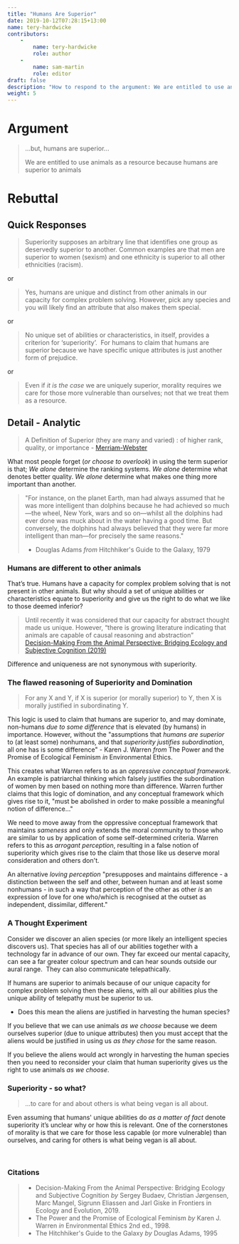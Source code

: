 ```yaml
---
title: "Humans Are Superior"
date: 2019-10-12T07:28:15+13:00
name: tery-hardwicke
contributors:
    - 
        name: tery-hardwicke
        role: author
    - 
        name: sam-martin
        role: editor
draft: false
description: "How to respond to the argument: We are entitled to use animals as a resource because humans are superior to animals"
weight: 5
---
```

# Argument

> ...but, humans are superior...  
>   
> We are entitled to use animals as a resource because humans are superior to animals

# Rebuttal

## Quick Responses

> Superiority supposes an arbitrary line that identifies one group as deservedly superior to another. Common examples are that men are superior to women (sexism) and one ethnicity is superior to all other ethnicities (racism).  

or  
 
> Yes, humans are unique and distinct from other animals in our capacity for complex problem solving. However, pick any species and you will likely find an attribute that also makes them special. 
 
or 
  
> No unique set of abilities or characteristics, in itself, provides a criterion for ‘superiority’. 
For humans to claim that humans are superior because we have specific unique attributes is just another form of prejudice. 
 
or
  
> Even if *it is the case* we are uniquely superior, morality requires we care for those more vulnerable than ourselves; not that we treat them as a resource.

## Detail - Analytic

> A Definition of Superior (they are many and varied) : of higher rank, quality, or importance - [Merriam-Webster](http://web.archive.org/web/20190711165845/https://www.merriam-webster.com/dictionary/superior)


What most people forget (*or choose to overlook*) in using the term superior is that; *We alone* determine the ranking systems. *We alone* determine what denotes better quality. *We alone* determine what makes one thing more important than another.

> "For instance, on the planet Earth, man had always assumed that he was more intelligent than dolphins because he had achieved so much—the wheel, New York, wars and so on—whilst all the dolphins had ever done was muck about in the water having a good time. But conversely, the dolphins had always believed that they were far more intelligent than man—for precisely the same reasons."  
> - Douglas Adams *from* Hitchhiker's Guide to the Galaxy, 1979

### Humans are different to other animals

That’s true. Humans have a capacity for complex problem solving that is not present in other animals. But why should a set of unique abilities or characteristics equate to superiority and give us the right to do what we like to those deemed inferior?

> Until recently it was considered that our capacity for abstract thought made us unique. However, “there is growing literature indicating that animals are capable of causal reasoning and abstraction”  
> [Decision-Making From the Animal Perspective: Bridging Ecology and Subjective Cognition (2019)](https://www.frontiersin.org/articles/10.3389/fevo.2019.00164/full)  

Difference and uniqueness are not synonymous with superiority. 

### The flawed reasoning of Superiority and Domination

> For any X and Y, if X is superior (or morally superior) to Y, then X is morally justified in subordinating Y.

This logic is used to claim that humans are superior to, and may dominate, non-humans *due to some difference* that is elevated (by humans) in importance. However, without the "assumptions  that *humans are superior* to (at least some) nonhumans, and that *superiority justifies subordination*, all one has is some difference" - Karen J. Warren *from* The Power and the Promise of Ecological Feminism *in* Environmental Ethics.

This creates what Warren refers to as an *oppressive conceptual framework*. An example is patriarchal thinking which falsely justifies the subordination of women by men based on nothing more than difference. Warren further claims that this logic of domination, and any conceptual framework which gives rise to it, "must be abolished  in order to make possible a meaningful notion of difference..."

We need to move away from the oppressive conceptual framework that maintains *sameness* and only extends the moral community to those who are similar to us by application of some self-determined criteria. Warren refers to this as *arrogant perception*, resulting in a false notion of superiority which gives rise to the claim that those like us deserve moral consideration and others don't.

An alternative *loving perception* "presupposes and maintains difference - a distinction between the self and other, between human and at least some nonhumans - in such a way that perception of the other as other *is* an expression of love for one who/which is recognised at the outset as independent, dissimilar, different."



### A Thought Experiment

Consider we discover an alien species (or more likely an intelligent species discovers us). That species has all of our abilities together with a technology far in advance of our own. They far exceed our mental capacity, can see a far greater colour spectrum and can hear sounds outside our aural range.  They can also communicate telepathically.

If humans are superior to animals because of our unique capacity for complex problem solving then these aliens, with all our abilities  plus the unique ability of telepathy must be superior to us.

- Does this mean the aliens are justified in harvesting the human species?

If you believe that we can use animals *as we choose* because we deem ourselves superior (due to unique attributes) then you must accept that the aliens would be justified in using us *as they chose* for the same reason.

If you believe the aliens would act wrongly in harvesting the human species then you need to reconsider your claim that human superiority gives us the right to use animals *as we choose*.

### Superiority - so what?

> ...to care for and about others is what being vegan is all about.

Even assuming that humans' unique abilities do *as a matter of fact* denote superiority  it’s unclear why or how this is relevant. One of the cornerstones of morality is that we care for those less capable (or more vulnerable) than ourselves, and caring for others is what being vegan is all about.

 
### Citations

> * Decision-Making From the Animal Perspective: Bridging Ecology and Subjective Cognition *by* Sergey Budaev, Christian Jørgensen, Marc Mangel, Sigrunn Eliassen and Jarl Giske in Frontiers in Ecology and Evolution, 2019.  
> * The Power and the Promise of Ecological Feminism *by* Karen J. Warren *in* Environmental Ethics 2nd ed., 1998.  
> * The Hitchhiker's Guide to the Galaxy *by* Douglas Adams, 1995

